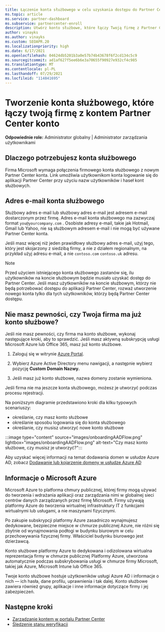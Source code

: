 ```yaml
---
title: Łączenie konta służbowego w celu uzyskania dostępu do Partner Center
ms.topic: article
ms.service: partner-dashboard
ms.subservice: partnercenter-enroll
description: Utwórz konto służbowe, które łączy Twoją firmę z Partner Center kontem. Dzięki temu pracownicy w firmie mogą uzyskać dostęp do Partner Center.
author: vinayks
ms.author: vinayks
ms.custom: SEOAPR.20
ms.localizationpriority: high
ms.date: 6/17/2021
ms.openlocfilehash: 04624db5201b3a0e57b74b43678f6f2cd134c5c9
ms.sourcegitcommit: ad1af627f5ee6b6e3a70655f90927e932cf4c985
ms.translationtype: MT
ms.contentlocale: pl-PL
ms.lasthandoff: 07/29/2021
ms.locfileid: "114841695"
---
```

# <a name="create-a-work-account-that-links-your-company-to-your-partner-center-account"></a>Tworzenie konta służbowego, które łączy twoją firmę z kontem Partner Center konto

**Odpowiednie role:** Administrator globalny | Administrator zarządzania użytkownikami

## <a name="why-you-need-a-work-account"></a>Dlaczego potrzebujesz konta służbowego

Firma Microsoft wymaga połączenia firmowego konta służbowego z nowym Partner Center konta. Link umożliwia użytkownikom konta logowanie się do aplikacji Partner Center przy użyciu nazw użytkowników i haseł kont służbowych.

## <a name="the-work-account-email-address"></a>Adres e-mail konta służbowego

Służbowy adres e-mail lub służbowy adres e-mail jest adresem e-mail dostarczonym przez firmę. Adres e-mail konta służbowego ma zazwyczaj format `you@yourcompany.com` . Osobiste adresy e-mail, takie jak Hotmail, Gmail lub Yahoo, nie są służbowym adresem e-mail i nie mogą być używane Partner Center konta.

Jeśli masz więcej niż jeden prawidłowy służbowy adres e-mail, użyj tego, który jest skojarzony z siedzibą firmy, a nie z działem regionalnym, na przykład użyj adresu e-mail, a nie `contoso.com` `contoso.uk` adresu.

> [!NOTE]  
> Przed użyciem istniejącego konta służbowego zastanów się, ilu użytkowników na koncie służbowym będzie musiało uzyskać dostęp do Partner Center. Jeśli masz użytkowników na koncie służbowym, którzy nie będą potrzebować dostępu do aplikacji Partner Center, rozważ utworzenie nowego konta tylko dla tych użytkowników, którzy będą Partner Center dostępu.

## <a name="not-sure-if-your-company-already-has-a-work-account"></a>Nie masz pewności, czy Twoja firma ma już konto służbowe?

Jeśli nie masz pewności, czy firma ma konto służbowe, wykonaj następujące kroki, aby to sprawdzić. Jeśli masz aktywną subskrypcję usługi Microsoft Azure lub Office 365, masz już konto służbowe.

1. Zaloguj się w witrynie [Azure Portal](https://portal.azure.com).

2. Wybierz Azure Active Directory menu nawigacji, a następnie wybierz pozycję **Custom Domain Nazwy.**

3. Jeśli masz już konto służbowe, nazwa domeny zostanie wymieniona.

Jeśli firma nie ma jeszcze konta służbowego, możesz je utworzyć podczas procesu rejestracji.

Na poniższym diagramie przedstawiono kroki dla kilku typowych scenariuszy:

- określanie, czy masz konto służbowe
- określanie sposobu logowania się do konta służbowego
- określanie, czy musisz utworzyć nowe konto służbowe

:::image type="content" source="images/onboardingAADFlow.png" lightbox="images/onboardingAADFlow.png" alt-text="Czy masz konto służbowe, czy musisz je utworzyć?":::

Aby uzyskać więcej informacji na temat dodawania domen w usłudze Azure AD, zobacz [Dodawanie lub kojarzenie domeny w usłudze Azure AD](/azure/active-directory/active-directory-add-domain)

## <a name="about-microsoft-azure"></a>Informacje o Microsoft Azure

Microsoft Azure to platforma chmury publicznej, której firmy mogą używać do tworzenia i wdrażania aplikacji oraz zarządzania nimi w globalnej sieci centrów danych zarządzanych przez firmę Microsoft. Firmy używają platformy Azure do tworzenia wirtualnej infrastruktury IT z funkcjami wirtualnymi lub usługami, a nie maszynami fizycznymi.

Po zakupie subskrypcji platformy Azure zasadniczo wynajmujesz dedykowane, bezpieczne miejsce w chmurze publicznej Azure, nie różni się zbytnie od wynajmowania podłogi w budynku biurowym w celu przechowywania fizycznej firmy. Właściciel budynku biurowego jest dzierżawcą.

Konto służbowe platformy Azure to dedykowana i odizolowana wirtualna reprezentacja firmy w chmurze publicznej Platformy Azure, utworzona automatycznie podczas subskrybowania usługi w chmurze firmy Microsoft, takiej jak Azure, Microsoft Intune lub Office 365.

Twoje konto służbowe hostuje użytkowników usługi Azure AD i informacje o nich — ich hasła, dane profilu, uprawnienia i tak dalej. Konto służbowe zawiera również grupy, aplikacje i inne informacje dotyczące firmy i jej zabezpieczeń.

## <a name="next-steps"></a>Następne kroki

- [Zarządzanie kontem w portalu Partner Center](partner-center-account-setup.md)
- [Śledzenie stanu weryfikacji](verification-responses.md)
